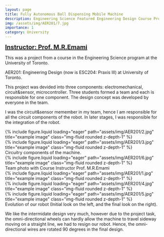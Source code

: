 ```yaml
---
layout: page
title: Fully Autonomous Ball Dispensing Mobile Machine
description: Engineering Science Featured Engineering Design Course Project 2019
img: /assets/img/AER201/7.jpg
importance: 1
category: University
---
```


<a href="https://www.utias.utoronto.ca/research-and-centres/aerospace-mechatronics/" target="_blank" style="font-size: 20px; font-weight: bold;">Instructor: Prof. M.R.Emami</a>

This was a project from a course in the Engineering Science program at the University of Toronto. 

AER201: Engineering Design (now is ESC204: Praxis III) at University of Toronto.

This project was devided into three components: electromechanical, circuit&sensor, microcontroller. Three students formed a team and each is responsible for one component. The design concept was developed by everyone in the team.

I was the circuit&sensor memember in my team, hence I am responsible for all the circuit components of the robot. In later stages, I was responsible for the integration of the robot.

<div class="row">
    <div class="col-sm mt-3 mt-md-0">
        {% include figure.liquid loading="eager" path="assets/img/AER201/2.jpg" title="example image" class="img-fluid rounded z-depth-1" %}
    </div>
    <div class="col-sm mt-3 mt-md-0">
        {% include figure.liquid loading="eager" path="assets/img/AER201/3.jpg" title="example image" class="img-fluid rounded z-depth-1" %}
    </div>
</div>
<div class="caption">
        Circuitry components of the machine.
</div>

<div class="row">
    <div class="col-sm mt-3 mt-md-0">
        {% include figure.liquid loading="eager" path="assets/img/AER201/6.jpg" title="example image" class="img-fluid rounded z-depth-1" %}
    </div>
</div>
<div class="caption">
    Team photo with Course Instructor Prof. M.R.Emami
</div>


<div class="row justify-content-sm-center">
    <div class="col-sm-4 mt-3 mt-md-0">
        {% include figure.liquid loading="eager" path="assets/img/AER201/1.jpg" title="example image" class="img-fluid rounded z-depth-1" %}
        <img class="img-fluid rounded z-depth-1" src="{{ '/assets/img/AER201/1.jpg' | relative_url }}" alt="" title="example image"/>
    </div>
    <div class="col-sm-4 mt-3 mt-md-0">
        {% include figure.liquid loading="eager" path="assets/img/AER201/4.jpg" title="example image" class="img-fluid rounded z-depth-1" %}
    </div>
    <div class="col-sm-4 mt-3 mt-md-0">
        {% include figure.liquid loading="eager" path="assets/img/AER201/5.jpg" title="example image" class="img-fluid rounded z-depth-1" %}
    </div>
</div>
<div class="caption">
    Evolution of our robot (Initial look on the left, and the final look on the right).
</div>

We like the intermidate design very much, however due to the project task, the omni-directional wheels can hardly allow the machine to travel sideway moving on a straight line, we had to resign our robot. Hence, the omni-directional wires are rotated 90 degrees in the final design.